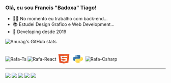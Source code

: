 ### Olá, eu sou Francis "Badoxa" Tiago!

- 👨‍💻 No momento eu trabalho com back-end...
- 📚 Estudei Design Grafico e Web Development...
- 🧠 Developing desde 2019

![Anurag's GitHub stats](https://github-readme-stats.vercel.app/api?username=BadoxaDev&show_icons=true&theme=chartreuse-dark)


<div style="display: inline_block"><br>
  <img align="center" alt="Rafa-Ts" height="30" width="40" src=https://img.shields.io/badge/Lua-2C2D72?style=for-the-badge&logo=lua&logoColor=white>
  <img align="center" alt="Rafa-React" height="30" width="40" src=https://img.shields.io/badge/MySQL-00000F?style=for-the-badge&logo=mysql&logoColor=white>
  <img align="center" alt="Rafa-HTML" height="30" width="40" src="https://raw.githubusercontent.com/devicons/devicon/master/icons/html5/html5-original.svg">
  <img align="center" alt="Rafa-Python" height="30" width="40" src="https://raw.githubusercontent.com/devicons/devicon/master/icons/python/python-original.svg">
  <img align="center" alt="Rafa-Csharp" height="30" width="40" src=https://img.shields.io/badge/Ruby-CC342D?style=for-the-badge&logo=ruby&logoColor=white>
 
</div>



-------------------------------

<div> 

  
  
  
  
  <a href="https://www.youtube.com/c/KenshiroPVP" target="_blank"><img src="https://img.shields.io/badge/YouTube-FF0000?style=for-the-badge&logo=youtube&logoColor=white" target="_blank"></a>
  <a href="https://instagram.com/putchiquiz" target="_blank"><img src="https://img.shields.io/badge/-Instagram-%23E4405F?style=for-the-badge&logo=instagram&logoColor=white" target="_blank"></a>
 	<a href="https://www.twitch.tv/https://www.twitch.tv/thomazorp" target="_blank"><img src="https://img.shields.io/badge/Twitch-9146FF?style=for-the-badge&logo=twitch&logoColor=white" target="_blank"></a>
 <a href="https://discord.gg/sxh4X4BBHY" target="_blank"><img src="https://img.shields.io/badge/Discord-7289DA?style=for-the-badge&logo=discord&logoColor=white" target="_blank"></a> 
  <a href = "mailto:badoxadev@gmail.com"><img src="https://img.shields.io/badge/-Gmail-%23333?style=for-the-badge&logo=gmail&logoColor=white" target="_blank"></a>
 
  
</div>


